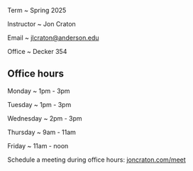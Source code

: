 Term
  ~ Spring 2025

Instructor
  ~ Jon Craton

Email
  ~ [jlcraton@anderson.edu](mailto:jlcraton@anderson.edu)

Office
  ~ Decker 354

Office hours
------------

Monday
  ~ 1pm - 3pm

Tuesday
  ~ 1pm - 3pm
  
Wednesday
  ~ 2pm - 3pm

Thursday
  ~ 9am - 11am

Friday
  ~ 11am - noon

Schedule a meeting during office hours: [joncraton.com/meet](https://joncraton.com/meet)
